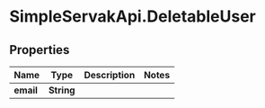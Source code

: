 # SimpleServakApi.DeletableUser

## Properties
Name | Type | Description | Notes
------------ | ------------- | ------------- | -------------
**email** | **String** |  | 


